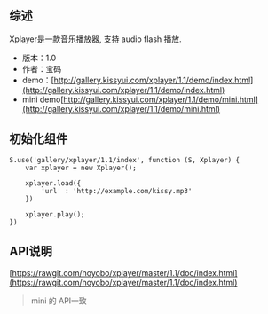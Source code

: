 ## 综述

Xplayer是一款音乐播放器, 支持 audio flash 播放.

* 版本：1.0
* 作者：宝码
* demo：[http://gallery.kissyui.com/xplayer/1.1/demo/index.html](http://gallery.kissyui.com/xplayer/1.1/demo/index.html)
* mini demo[http://gallery.kissyui.com/xplayer/1.1/demo/mini.html](http://gallery.kissyui.com/xplayer/1.1/demo/mini.html)

## 初始化组件

    S.use('gallery/xplayer/1.1/index', function (S, Xplayer) {
        var xplayer = new Xplayer();

        xplayer.load({
            'url' : 'http://example.com/kissy.mp3'
        })

        xplayer.play();
    })

## API说明

[https://rawgit.com/noyobo/xplayer/master/1.1/doc/index.html](https://rawgit.com/noyobo/xplayer/master/1.1/doc/index.html)

> mini 的 API一致